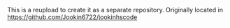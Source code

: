 This is a reupload to create it as a separate repository.
Originally located in https://github.com/Jookin6722/jookinhscode
